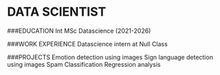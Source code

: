 # DATA SCIENTIST

###EDUCATION
Int MSc Datascience (2021-2026)

###WORK EXPERIENCE
Datascience intern at Null Class

###PROJECTS
Emotion detection using images
Sign language detection using images
Spam Classification
Regression analysis

